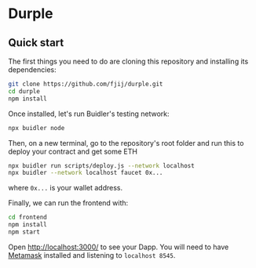 # Durple

## Quick start

The first things you need to do are cloning this repository and installing its
dependencies:

```sh
git clone https://github.com/fjij/durple.git
cd durple
npm install
```

Once installed, let's run Buidler's testing network:

```sh
npx buidler node
```

Then, on a new terminal, go to the repository's root folder and run this to
deploy your contract and get some ETH

```sh
npx buidler run scripts/deploy.js --network localhost
npx buidler --network localhost faucet 0x...
```
where `0x...` is your wallet address.

Finally, we can run the frontend with:

```sh
cd frontend
npm install
npm start
```

Open [http://localhost:3000/](http://localhost:3000/) to see your Dapp. You will
need to have [Metamask](http://metamask.io) installed and listening to
`localhost 8545`.
